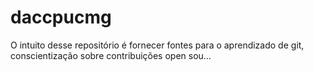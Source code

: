 # daccpucmg
O intuito desse repositório é fornecer fontes para o aprendizado de git, conscientização sobre contribuições open sou…
